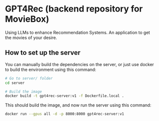 # GPT4Rec (backend repository for MovieBox)

Using LLMs to enhance Recommendation Systems. An application to get the movies of your desire.

## How to set up the server

You can manually build the dependencies on the server, or just use docker to build the environment using this command:

```bash
# Go to server/ folder 
cd server

# Build the image
docker build -t gpt4rec-server:v1 -f Dockerfile.local .
```

This should build the image, and now run the server using this command:

```bash
docker run --gpus all -d -p 8000:8000 gpt4rec-server:v1
```
